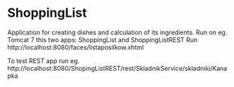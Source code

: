 # ShoppingList
Application for creating dishes and calculation of its ingredients.
Run on eg. Tomcat 7 this two apps: ShoppingList and ShoppingListREST
Run http://localhost:8080/faces/listaposilkow.xhtml

To test REST app run eg. http://localhost:8080/ShopingListREST/rest/SkladnikService/skladniki/Kanapka
